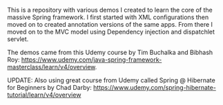 This is a repository with various demos I created to learn the core of the massive Spring framework. I first started with XML configurations then moved on to created annotation versions of the same apps. From there I moved on to the MVC model using Dependency injection and  dispatchlet servlet.

The demos came from this Udemy course by Tim Buchalka and Bibhash Roy:
https://www.udemy.com/java-spring-framework-masterclass/learn/v4/overview.

UPDATE: 
Also using great course from Udemy called Spring @ Hibernate for Beginners by Chad Darby:
https://www.udemy.com/spring-hibernate-tutorial/learn/v4/overview
 
